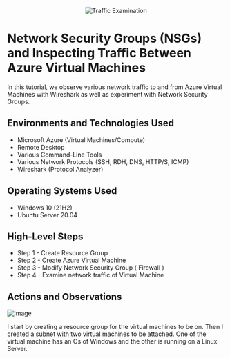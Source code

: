 <p align="center">
<img src="https://i.imgur.com/Ua7udoS.png" alt="Traffic Examination"/>
</p>

<h1>Network Security Groups (NSGs) and Inspecting Traffic Between Azure Virtual Machines</h1>
In this tutorial, we observe various network traffic to and from Azure Virtual Machines with Wireshark as well as experiment with Network Security Groups. <br />


<h2>Environments and Technologies Used</h2>

- Microsoft Azure (Virtual Machines/Compute)
- Remote Desktop
- Various Command-Line Tools
- Various Network Protocols (SSH, RDH, DNS, HTTP/S, ICMP)
- Wireshark (Protocol Analyzer)

<h2>Operating Systems Used </h2>

- Windows 10 (21H2)
- Ubuntu Server 20.04

<h2>High-Level Steps</h2>

- Step 1 - Create Resource Group
- Step 2 - Create Azure Virtual Machine
- Step 3 - Modify Network Security Group ( Firewall )
- Step 4 - Examine network traffic of Virtual Machine

<h2>Actions and Observations</h2>

![image](https://github.com/droderickb/azure-network-protocols/assets/138819497/0c294306-e17e-4b0f-b9bb-84b6e7c90704)


I start by creating a resource group for the virtual machines to be on. Then I created a subnet with two virtual machines to be attached. One of the virtual machine has an Os of Windows and the other is running on a Linux Server.
</p>
<br />


